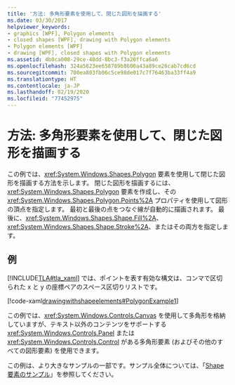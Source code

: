 ```yaml
---
title: '方法: 多角形要素を使用して、閉じた図形を描画する'
ms.date: 03/30/2017
helpviewer_keywords:
- graphics [WPF], Polygon elements
- closed shapes [WPF], drawing with Polygon elements
- Polygon elements [WPF]
- drawing [WPF], closed shapes with Polygon elements
ms.assetid: 4b0ca008-29ce-48dd-8bc3-f3a20ffca6a6
ms.openlocfilehash: 324a5623ee658789b8600a43a89ce26cab7cd6cd
ms.sourcegitcommit: 700ea803fb06c5ce98de017c7f76463ba33ff4a9
ms.translationtype: HT
ms.contentlocale: ja-JP
ms.lasthandoff: 02/19/2020
ms.locfileid: "77452975"
---
```

# <a name="how-to-draw-a-closed-shape-by-using-the-polygon-element"></a>方法: 多角形要素を使用して、閉じた図形を描画する
この例では、<xref:System.Windows.Shapes.Polygon> 要素を使用して閉じた図形を描画する方法を示します。 閉じた図形を描画するには、<xref:System.Windows.Shapes.Polygon> 要素を作成し、その <xref:System.Windows.Shapes.Polygon.Points%2A> プロパティを使用して図形の頂点を指定します。 最初と最後の点をつなぐ線が自動的に描画されます。 最後に、<xref:System.Windows.Shapes.Shape.Fill%2A>、<xref:System.Windows.Shapes.Shape.Stroke%2A>、またはその両方を指定します。  
  
## <a name="example"></a>例  
 [!INCLUDE[TLA#tla_xaml](../../../../includes/tlasharptla-xaml-md.md)] では、ポイントを表す有効な構文は、コンマで区切られた x と y の座標ペアのスペース区切りリストです。  
  
 [!code-xaml[drawingwithshapeelements#PolygonExample1](~/samples/snippets/csharp/VS_Snippets_Wpf/DrawingWithShapeElements/CS/polygonexample.xaml#polygonexample1)]  
  
 この例では、<xref:System.Windows.Controls.Canvas> を使用して多角形を格納していますが、テキスト以外のコンテンツをサポートする <xref:System.Windows.Controls.Panel> または <xref:System.Windows.Controls.Control> がある多角形要素 (およびその他のすべての図形要素) を使用できます。  
  
 この例は、より大きなサンプルの一部です。サンプル全体については、「[Shape 要素のサンプル](https://github.com/Microsoft/WPF-Samples/tree/master/Graphics/ShapeElements)」を参照してください。
